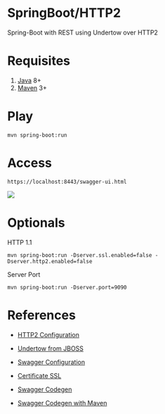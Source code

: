 # SpringBoot/HTTP2

Spring-Boot with REST using Undertow over HTTP2 

# Requisites

1. [Java](http://www.oracle.com/technetwork/java/javase/downloads/jdk8-downloads-2133151.html) 8+
2. [Maven](https://maven.apache.org/download.cgi) 3+

# Play

```
mvn spring-boot:run
```

# Access

```
https://localhost:8443/swagger-ui.html

```

![](doc/swagger-amadeus.png)

# Optionals

HTTP 1.1

```
mvn spring-boot:run -Dserver.ssl.enabled=false -Dserver.http2.enabled=false
```

Server Port

```
mvn spring-boot:run -Dserver.port=9090
```


# References

* [HTTP2 Configuration](http://www.baeldung.com/spring-boot-application-configuration)

* [Undertow from JBOSS](http://undertow.io)

* [Swagger Configuration](http://www.baeldung.com/swagger-2-documentation-for-spring-rest-api)

* [Certificate SSL](https://www.thomasvitale.com/https-spring-boot-ssl-certificate)

* [Swagger Codegen](https://github.com/swagger-api/swagger-codegen)

* [Swagger Codegen with Maven](https://www.clianz.com/2016/05/29/java-mvc-swagger-gen/)